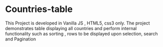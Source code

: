 # Countries-table
This Project is developed in Vanilla JS , HTML5, css3 only. The project demonstrates table displaying all countries and perform internal functionality such as sorting , rows to be displayed upon selection, search and Pagination
